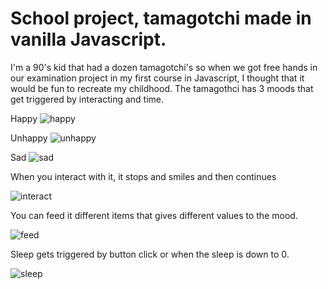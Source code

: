 # School project, tamagotchi made in vanilla Javascript.
I'm a 90's kid that had a dozen tamagotchi's so when we got free hands in our examination project in my first course in Javascript, I thought that it would be fun to recreate my childhood.
The tamagothci has 3 moods that get triggered by interacting and time.


Happy
![happy](https://github.com/MissPixxie/Javascript-tamagotchi/assets/78534885/429d4089-f12b-4b2e-b4ce-28da9539cba8)


Unhappy
![unhappy](https://github.com/MissPixxie/Javascript-tamagotchi/assets/78534885/d4cea80f-dd4f-47b5-b5b9-f0057e160d27)


Sad
![sad](https://github.com/MissPixxie/Javascript-tamagotchi/assets/78534885/3177e00e-2d60-4c2b-8a1d-90a10972609b)


When you interact with it, it stops and smiles and then continues

![interact](https://github.com/MissPixxie/Javascript-tamagotchi/assets/78534885/5a98d527-17d4-443c-9647-ba9590026347)


You can feed it different items that gives different values to the mood.

![feed](https://github.com/MissPixxie/Javascript-tamagotchi/assets/78534885/56fdab29-20a0-4b0b-b14f-f79b7219d036)

Sleep gets triggered by button click or when the sleep is down to 0.

![sleep](https://github.com/MissPixxie/Javascript-tamagotchi/assets/78534885/ace15086-a4a6-48fc-acca-4bd5dc156060)
